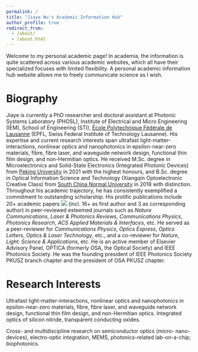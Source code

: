 ```yaml
---
permalink: /
title: "Jiaye Wu's Academic Information Hub"
author_profile: true
redirect_from: 
  - /about/
  - /about.html
---
```

Welcome to my personal academic page! In academia, the information is quite scattered across various academic websites, which all have their specialized focuses with limited flexibility. A personal academic information hub website allows me to freely communicate science as I wish.

Biography
==============================

Jiaye is currently a PhD researcher and doctoral assistant at Photonic Systems Laboratory (PHOSL), Institute of Electrical and Micro Engineering (IEM), School of Engineering (STI), [École Polytechnique Fédérale de Lausanne](https://www.epfl.ch/) (EPFL, Swiss Federal Institute of Technology Lausanne). His expertise and current research interests span ultrafast light-matter-interactions, nonlinear optics and nanophotonics in epsilon-near-zero materials, fibre, fibre laser, and waveguide network design, functional thin film design, and non-Hermitian optics. He received M.Sc. degree in Microelectronics and Solid-State Electronics (Integrated Photonic Devices) from [Peking University](https://www.pku.edu.cn/) in 2021 with the highest honours, and B.Sc. degree in Optical Information Science and Technology (Xiangqin Optoelectronic Creative Class) from [South China Normal University](https://www.scnu.edu.cn/) in 2018 with distinction. Throughout his academic trajectory, he has consistently exemplified a commitment to outstanding scholarship. His prolific publications include 20+ academic papers <a href='https://scholar.google.com/citations?user=D2n8tswAAAAAJ'><img src="https://img.shields.io/endpoint?logo=Google%20Scholar&url=https%3A%2F%2Fcdn.jsdelivr.net%2Fgh%2Fjiaye-wu%2Fjiaye-wu.github.io@google-scholar-stats%2Fgs_data_shieldsio.json&labelColor=f6f6f6&color=9cf&style=flat&label=citations"></a> (incl. 16+ as first author and 3 as corresponding author) in peer-reviewed esteemed journals such as *Nature Communications*, *Laser & Photonics Reviews*, *Communications Physics*, *Photonics Research*, *ACS Applied Materials & Interfaces*, etc. He served as a peer-reviewer for *Communications Physics*, *Optics Express*, *Optics Letters*, *Optics & Laser Technology*, etc., and a co-reviewer for *Nature*, *Light: Science & Applications*, etc. He is an active member of Elsevier Advisory Panel, OPTICA (formerly OSA, the Optical Society) and IEEE Photonics Society. He was the founding president of IEEE Photonics Society PKUSZ branch chapter and the president of OSA PKUSZ chapter. <span class='show_paper_citations' data='D2n8tswAAAAJ:r0BpntZqJG4C'></span> 

Research Interests
==============================

Ultrafast light-matter-interactions, nonlinear optics and nanophotonics in epsilon-near-zero materials, fibre, fibre laser, and waveguide network design, functional thin film design, and non-Hermitian optics. Integrated optics of silicon nitride, transparent conducting oxides.

Cross- and multidiscipline research on semiconductor optics (micro- nano-devices), electro-optic integration, MEMS, photonics-related lab-on-a-chip; biophotonics.


<!-- Other academic profiles
------------------------------

**ResearcherID** (Publons/Web of Science): [O-4210-2018](https://www.webofscience.com/wos/author/record/O-4210-2018) ; **Scopus**: [57196026613](https://www.scopus.com/authid/detail.uri?authorId=57196026613) -->